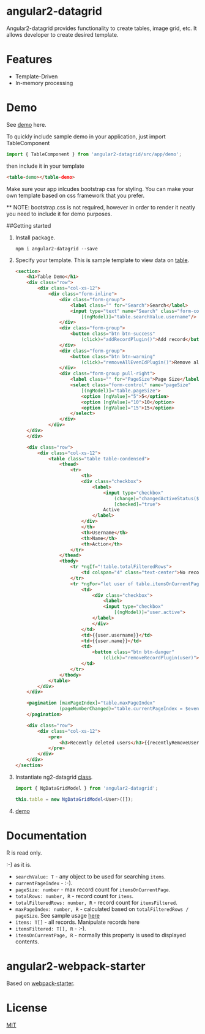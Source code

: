 # angular2-datagrid
Angular2-datagrid provides functionality to create tables, image grid, etc.
It allows developer to create desired template.

# Features
 - Template-Driven
 - In-memory processing

# Demo
See [demo](https://jmvtrinidad.github.io/angular2-datagrid/) here.

To quickly include sample demo in your application, just import TableComponent

```TypeScript
import { TableComponent } from 'angular2-datagrid/src/app/demo';
```
    
then include it in your template

```html
<table-demo></table-demo>
```

Make sure your app inlcudes bootstrap css for styling.
You can make your own template based on css framework that you prefer.

** NOTE: bootstrap.css is not required, however in order to render it neatly you need to include it for demo purposes.


##Getting started

1. Install package.

    ```
    npm i angular2-datagrid --save
    ```

2. Specify your template. This is sample template to view data on [table](https://github.com/jmvtrinidad/angular2-datagrid/blob/master/src/app/demo/inMemory.component.html).

    ```html
    <section>
        <h1>Table Demo</h1>
        <div class="row">
            <div class="col-xs-12">
                <div class="form-inline">
                    <div class="form-group">
                        <label class="" for="Search">Search</label>
                        <input type="text" name="Search" class="form-control" title="Search" 
                            [(ngModel)]="table.searchValue.username"/>
                    </div>
                    <div class="form-group">
                        <button class="btn btn-success"
                            (click)="addRecordPlugin()">Add record</button>
                    </div>
                    <div class="form-group">
                        <button class="btn btn-warning" 
                            (click)="removeAllEvenIdPlugin()">Remove all even Id</button>
                    </div>
                    <div class="form-group pull-right">
                        <label class="" for="PageSize">Page Size</label>
                        <select class="form-control" name="pageSize" 
                            [(ngModel)]="table.pageSize">
                            <option [ngValue]="5">5</option>
                            <option [ngValue]="10">10</option>
                            <option [ngValue]="15">15</option>
                        </select>
                    </div>
                </div>
        </div>
        </div>

        <div class="row">
            <div class="col-xs-12">
                <table class="table table-condensed">
                    <thead>
                        <tr>
                            <th>
                            <div class="checkbox">
                                <label>
                                    <input type="checkbox"
                                        (change)="changedActiveStatus($event)"
                                        [checked]="true">
                                    Active
                                </label>
                            </div>
                            </th>
                            <th>Username</th>
                            <th>Name</th>
                            <th>Action</th>
                        </tr>
                    </thead>
                    <tbody>
                        <tr *ngIf="!table.totalFilteredRows">
                            <td colspan="4" class="text-center">No records found.</td>
                        </tr>
                        <tr *ngFor="let user of table.itemsOnCurrentPage">
                            <td>
                                <div class="checkbox">
                                    <label>
                                    <input type="checkbox" 
                                        [(ngModel)]="user.active">
                                </label>
                                </div>
                            </td>
                            <td>{{user.username}}</td>
                            <td>{{user.name}}</td>
                            <td>
                                <button class="btn btn-danger"
                                    (click)="removeRecordPlugin(user)">Delete</button>
                            </td>
                        </tr>
                    </tbody>
                </table>
            </div>
        </div>

        <pagination [maxPageIndex]="table.maxPageIndex" 
                    (pageNumberChanged)="table.currentPageIndex = $event">
        </pagination>

        <div class="row">
            <div class="col-xs-12">            
                <pre>
                    <h3>Recently deleted users</h3>{{recentlyRemoveUsers | json}}
                </pre>
            </div>
        </div>
    </section>
    ```

3. Instantiate ng2-datagrid [class](https://github.com/jmvtrinidad/angular2-datagrid/blob/master/src/app/demo/inMemory.component.ts).

    ```TypeScript
    import { NgDataGridModel } from 'angular2-datagrid';
    
    this.table = new NgDataGridModel<User>([]);
    ```

5. [demo](http://jmvtrinidad.github.io/angular2-datagrid/)

# Documentation
R is read only.

:-) as it is.

- `searchValue: T` - any object to be used for searching `items`. 
- `currentPageIndex` - :-).
- `pageSize: number` - max record count for `itemsOnCurrentPage`.
- `totalRows: number, R` - record count for `items`.
- `totalFilteredRows: number, R` - record count for `itemsFiltered`.
- `maxPageIndex: number, R` - calculated based on `totalFilteredRows / pageSize`. See sample usage [here](https://github.com/jmvtrinidad/angular2-datagrid/blob/master/src/app/datagrid/pagination.component.ts)
- `items: T[]` - all records. Manipulate records here
- `itemsFiltered: T[], R` - :-).
- `itemsOnCurrentPage, R` - normally this property is used to displayed contents.

# angular2-webpack-starter
Based on [webpack-starter](https://github.com/AngularClass/angular2-webpack-starter).

# License
 [MIT](/LICENSE)
